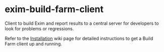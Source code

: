 exim-build-farm-client
======================

Client to build Exim and report results to a central server for developers to look for problems or regressions.

Refer to the [Installation](https://github.com/mrballcb/exim-build-farm-client/wiki/Installation) wiki page for detailed instructions to get a Build Farm client up and running.
